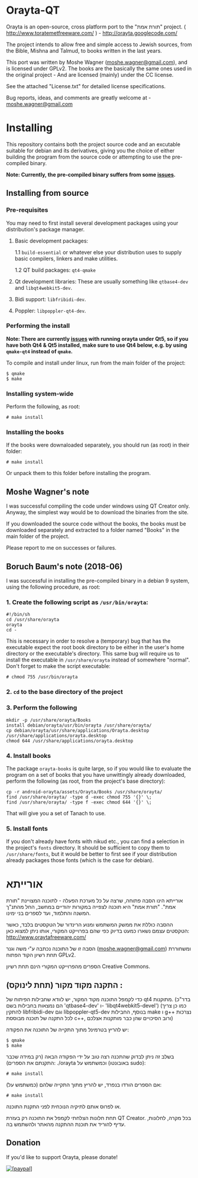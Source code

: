 # Orayta-QT

Orayta is an open-source, cross platform port to the "תורת אמת" project.
( http://www.toratemetfreeware.com/ ) - http://orayta.googlecode.com/

The project intends to allow free and simple access to Jewish sources, from the Bible, Mishna and Talmud, to books written in the last years.

This port was written by Moshe Wagner (moshe.wagner@gmail.com), and is licensed under GPLv2.
The books are the basically the same ones used in the original project - And are licensed (mainly) under the CC license.

See the attached "License.txt" for detailed license specifications.

Bug reports, ideas, and comments are greatly welcome at -
moshe.wagner@gmail.com

# Installing

This repository contains both the project source code and an excutable suitable for debian and its derivatives, giving you the choice of either building the program from the source code or attempting to use the pre-compiled binary.

**Note: Currently, the pre-compiled binary suffers from some [issues](https://github.com/MosheWagner/Orayta-QT/issues/45).**

## Installing from source

### Pre-requisites

You may need to first install several development packages using your distribution's package manager.

1. Basic development packages:

   1.1 `build-essential` or whatever else your distribution uses to supply basic compilers, linkers and make utilities.

   1.2 QT build packages: `qt4-qmake`

2. Qt development libraries: These are usually something like `qtbase4-dev` and `libqt4webkit5-dev`.

3. Bidi support: `libfribidi-dev`.

4. Poppler: `libpoppler-qt4-dev`.


### Performing the install

**Note: There are currently [issues](https://github.com/MosheWagner/Orayta-QT/issues/45) with running orayta under Qt5, so if you have both Qt4 & Qt5 installed, make sure to use Qt4 below, e.g. by using `qmake-qt4` instead of `qmake`.**

To compile and install under linux, run from the main folder of the project:
```
$ qmake
$ make
```

### Installing system-wide

Perform the following, as root:
```
# make install
```
### Installing the books

If the books were downaloaded separately, you should run (as root) in their folder:
```
# make install
```
Or unpack them to this folder before installing the program.

## Moshe Wagner's note
I was successful compiling the code under windows using QT Creator only. Anyway, the simplest way would be to download the binaries from the site. 

If you downloaded the source code without the books, the books must be downloaded separately and extracted to a folder named "Books" in the main folder of the project.

Please report to me on successes or failures.

## Boruch Baum's note (2018-06)

I was successful in installing the pre-compiled binary in a debian 9 system, using the following procedure, as root:

### 1. Create the following script as `/usr/bin/orayta`:

```
#!/bin/sh
cd /usr/share/orayta
orayta
cd -
```

This is necessary in order to resolve a (temporary) bug that has the executable expect the root book directory to be either in the user's home directory or the executable's directory. This same bug will require us to install the executable in `/usr/share/orayta` instead of somewhere "normal". Don't forget to make the script executable:

```
# chmod 755 /usr/bin/orayta
```

### 2. `cd` to the base directory of the project

### 3. Perform the following
```
mkdir -p /usr/share/orayta/Books
install debian/orayta/usr/bin/orayta /usr/share/orayta/
cp debian/orayta/usr/share/applications/Orayta.desktop /usr/share/applications/orayta.desktop
chmod 644 /usr/share/applications/orayta.desktop
```

### 4. Install books

The package `orayta-books` is quite large, so if you would like to evaluate the program on a set of books that you have unwittingly already downloaded, perform the following (as root, from the project's base directory):

```
cp -r android-orayta/assets/Orayta/Books /usr/share/orayta/
find /usr/share/orayta/ -type d -exec chmod 755 '{}' \;
find /usr/share/orayta/ -type f -exec chmod 644 '{}' \;
```

That will give you a set of Tanach to use.

### 5. Install fonts

If you don't already have fonts with nikud etc., you can find a selection in the project's `fonts` directory. It should be sufficient to copy them to `/usr/share/fonts`, but it would be better to first see if your distribution already packages those fonts (which is the case for debian).

# אורייתא

אורייתא הינו הסבה פתוחה, שרצה על כל מערכת הפעלה - לתוכנה המצויינת "תורת אמת".
"תורת אמת" היא תוכנה לצפייה במקורות יהודיים במחשב, החל מהתנ"ך המשנה והתלמוד, ועד לספרים בני ימינו.

ההסבה כוללת את ממשק המשתמש ומנוע הרינדור של הטקסטים בלבד, כאשר הטקסטים עצמם נשארו כמעט בדיוק כפי שהם בפרוייקט המקורי, אותו ניתן למצוא כאן:
http://www.oraytafreeware.com/

הסבה זו של התוכנה נכתבה ע"י משה וגנר
(moshe.wagner@gmail.com)
ומשחוררת תחת רשיון הקוד הפתוח GPLv2.

הספרים מהפרוייקט המקורי הינם תחת רשיון Creative Commons.

## התקנה מקוד מקור (תחת לינוקס) :
כדי לקמפל התוכנה מקוד המקור, יש לוודא שחבילות הפיתוח של qt4 מתוקנות.
(בדר"כ הם נמצאות בחבילות בשם  'qtbase4-dev' ו- 'libqt4webkit5-devel')
(כמו כן צריך להתקין libfribidi-dev וגם libpoppler-qt5-dev
בנוסף, החבילות make ו g++ נצרכות לכל התקנה של תוכנה מבוססת c++, ורוב הסיכויים שהן כבר מותקנות אצלכם)

יש להריץ בטרמינל מתוך התקייה של התוכנה את הפקודה:
```
$ qmake
$ make
```
בשלב זה ניתן לבדוק שהתכנה רצה טוב על ידי הפקודה הבאה (רק במידה שכבר התקנתם את הספרים):
./orayta
וכמשתמש על (באובונטו sudo):
```
# make install
```
אם הספרים הורדו בנפרד, יש להריץ מתוך התקייה שלהם (כמשתמש על):
```
# make install
```
או לפרוס אותם לתיקיה הנוכחית לפני התקנת התוכנה.


תחת חלונות הצלחתי לקמפל את התוכנה רק בעזרת QT Creator.
בכל מקרה, לחלונות, עדיף להוריד את תוכנת ההתקנה מהאתר ולהשתמש בה.


## Donation

If you'd like to support Orayta, please donate!

<a href="https://www.paypal.com/cgi-bin/webscr?cmd=_s-xclick&hosted_button_id=P8RH8U6ABNJ38"><img src="https://www.paypalobjects.com/en_US/i/btn/btn_donate_LG.gif" alt="[paypal]" /></a>



